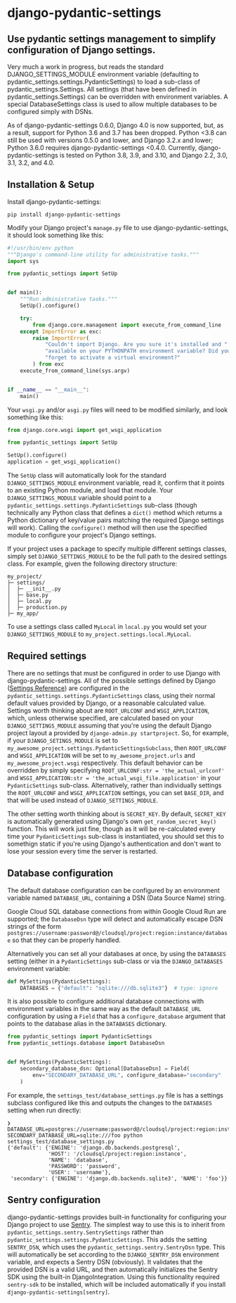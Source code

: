 # django-pydantic-settings

## Use pydantic settings management to simplify configuration of Django settings.

Very much a work in progress, but reads the standard DJANGO_SETTINGS_MODULE environment variable (defaulting to pydantic_settings.settings.PydanticSettings) to load a sub-class of pydantic_settings.Settings. All settings (that have been defined in pydantic_settings.Settings) can be overridden with environment variables. A special DatabaseSettings class is used to allow multiple databases to be configured simply with DSNs.

As of django-pydantic-settings 0.6.0, Django 4.0 is now supported, but, as a result, support for Python 3.6 and 3.7 has been dropped. Python <3.8 can still be used with versions 0.5.0 and lower, and Django 3.2.x and lower; Python 3.6.0 requires django-pydantic-settings <0.4.0. Currently, django-pydantic-settings is tested on Python 3.8, 3.9, and 3.10, and Django 2.2, 3.0, 3.1, 3.2, and 4.0.

## Installation & Setup

Install django-pydantic-settings:

```
pip install django-pydantic-settings
```

Modify your Django project's `manage.py` file to use django-pydantic-settings, it should look something like this:

```python
#!/usr/bin/env python
"""Django's command-line utility for administrative tasks."""
import sys

from pydantic_settings import SetUp


def main():
    """Run administrative tasks."""
    SetUp().configure()

    try:
        from django.core.management import execute_from_command_line
    except ImportError as exc:
        raise ImportError(
            "Couldn't import Django. Are you sure it's installed and "
            "available on your PYTHONPATH environment variable? Did you "
            "forget to activate a virtual environment?"
        ) from exc
    execute_from_command_line(sys.argv)


if __name__ == "__main__":
    main()
```

Your `wsgi.py` and/or `asgi.py` files will need to be modified similarly, and look something like this:

```python
from django.core.wsgi import get_wsgi_application

from pydantic_settings import SetUp

SetUp().configure()
application = get_wsgi_application()
```

The `SetUp` class will automatically look for the standard `DJANGO_SETTINGS_MODULE` environment variable, read it, confirm that it points to an existing Python module, and load that module. Your `DJANGO_SETTINGS_MODULE` variable should point to a `pydantic_settings.settings.PydanticSettings` sub-class (though technically any Python class that defines a `dict()` method which returns a Python dictionary of key/value pairs matching the required Django settings will work). Calling the `configure()` method will then use the specified module to configure your project's Django settings.

If your project uses a package to specify multiple different settings classes, simply set `DJANGO_SETTINGS_MODULE` to be the full path to the desired settings class. For example, given the following directory structure:

```
my_project/
├─ settings/
│  ├─ __init__.py
│  ├─ base.py
│  ├─ local.py
│  ├─ production.py
├─ my_app/

```

To use a settings class called `MyLocal` in `local.py` you would set your `DJANGO_SETTINGS_MODULE` to `my_project.settings.local.MyLocal`.

## Required settings

There are no settings that must be configured in order to use Django with django-pydantic-settings. All of the possible settings defined by Django ([Settings Reference](https://docs.djangoproject.com/en/3.1/ref/settings/)) are configured in the `pydantic_settings.settings.PydanticSettings` class, using their normal default values provided by Django, or a reasonable calculated value. Settings worth thinking about are `ROOT_URLCONF` and `WSGI_APPLICATION`, which, unless otherwise specified, are calculated based on your `DJANGO_SETTINGS_MODULE` assuming that you're using the default Django project layout a provided by `django-admin.py startproject`. So, for example, if your `DJANGO_SETINGS_MODULE` is set to `my_awesome_project.settings.PydanticSettingsSubclass`, then `ROOT_URLCONF` and `WSGI_APPLICATION` will be set to `my_awesome_project.urls` and `my_awesome_project.wsgi` respectively. This default behavior can be overridden by simply specifying `ROOT_URLCONF:str = 'the_actual_urlconf'` and `WSGI_APPLICATION:str = 'the_actual_wsgi_file.application'` in your `PydanticSettings` sub-class. Alternatively, rather than individually settings the `ROOT_URLCONF` and `WSGI_APPLICATION` settings, you can set `BASE_DIR`, and that will be used instead of `DJANGO_SETTINGS_MODULE`.

The other setting worth thinking about is `SECRET_KEY`. By default, `SECRET_KEY` is automatically generated using Django's own `get_random_secret_key()` function. This will work just fine, though as it will be re-calculated every time your `PydanticSettings` sub-class is instantiated, you should set this to somethign static if you're using Django's authentication and don't want to lose your session every time the server is restarted.

## Database configuration

The default database configuration can be configured by an environment variable named `DATABASE_URL`, containing a DSN (Data Source Name) string.

Google Cloud SQL database connections from within Google Cloud Run are supported; the `DatabaseDsn` type will detect and automatically escape DSN strings of the form `postgres://username:password@/cloudsql/project:region:instance/database` so that they can be properly handled.

Alternatively you can set all your databases at once, by using the `DATABASES` setting (either in a `PydanticSettings` sub-class or via the `DJANGO_DATABASES` environment variable:

```python
def MySettings(PydanticSettings):
    DATABASES = {"default": "sqlite:///db.sqlite3"}  # type: ignore
```

It is also possible to configure additional database connections with environment variables in the same way as the default `DATABASE_URL` configuration by using a `Field` that has a `configure_database` argument that points to the database alias in the `DATABASES` dictionary.

```python
from pydantic_settings import PydanticSettings
from pydantic_settings.database import DatabaseDsn


def MySettings(PydanticSettings):
    secondary_database_dsn: Optional[DatabaseDsn] = Field(
        env="SECONDARY_DATABASE_URL", configure_database="secondary"
    )
```

For example, the `settings_test/database_settings.py` file is has a settings subclass configured like this and outputs the changes to the `DATABASES` setting when run directly:

```
❯ DATABASE_URL=postgres://username:password@/cloudsql/project:region:instance/database SECONDARY_DATABASE_URL=sqlite:///foo python settings_test/database_settings.py
{'default': {'ENGINE': 'django.db.backends.postgresql',
             'HOST': '/cloudsql/project:region:instance',
             'NAME': 'database',
             'PASSWORD': 'password',
             'USER': 'username'},
 'secondary': {'ENGINE': 'django.db.backends.sqlite3', 'NAME': 'foo'}}
```

## Sentry configuration

django-pydantic-settings provides built-in functionality for configuring your Django project to use [Sentry](https://sentry.io/). The simplest way to use this is to inherit from `pydantic_settings.sentry.SentrySettings` rather than `pydantic_settings.settings.PydanticSettings`. This adds the setting `SENTRY_DSN`, which uses the `pydantic_settings.sentry.SentryDsn` type. This will automatically be set according to the `DJANGO_SENTRY_DSN` environment variable, and expects a Sentry DSN (obviously). It validates that the provided DSN is a valid URL, and then automatically initializes the Sentry SDK using the built-in DjangoIntegration. Using this functionality required `sentry-sdk` to be installed, which will be included automatically if you install `django-pydantic-settings[sentry]`.
